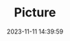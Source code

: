 ---
weight: 1
images:
- /images/edited/180.jpeg
title: Picture
date: 2023-11-11 14:39:59
tags: [luminarneo,work,ilce7m3,person,laptop,diningtable,cup]
---